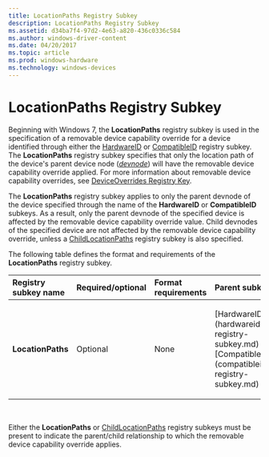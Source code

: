 ```yaml
---
title: LocationPaths Registry Subkey
description: LocationPaths Registry Subkey
ms.assetid: d34ba7f4-97d2-4e63-a820-436c0336c584
ms.author: windows-driver-content
ms.date: 04/20/2017
ms.topic: article
ms.prod: windows-hardware
ms.technology: windows-devices
---
```


# LocationPaths Registry Subkey


Beginning with Windows 7, the **LocationPaths** registry subkey is used in the specification of a removable device capability override for a device identified through either the [HardwareID](hardwareid-registry-subkey.md) or [CompatibleID](compatibleid-registry-subkey.md) registry subkey. The **LocationPaths** registry subkey specifies that only the location path of the device's parent device node ([*devnode*](https://msdn.microsoft.com/library/windows/hardware/ff556277#wdkgloss-devnode)) will have the removable device capability override applied. For more information about removable device capability overrides, see [DeviceOverrides Registry Key](deviceoverrides-registry-key.md).

The **LocationPaths** registry subkey applies to only the parent devnode of the device specified through the name of the **HardwareID** or **CompatibleID** subkeys. As a result, only the parent devnode of the specified device is affected by the removable device capability override value. Child devnodes of the specified device are not affected by the removable device capability override, unless a [ChildLocationPaths](childlocationpaths-registry-subkey.md) registry subkey is also specified.

The following table defines the format and requirements of the **LocationPaths** registry subkey.

<table>
<colgroup>
<col width="20%" />
<col width="20%" />
<col width="20%" />
<col width="20%" />
<col width="20%" />
</colgroup>
<thead>
<tr class="header">
<th align="left">Registry subkey name</th>
<th align="left">Required/optional</th>
<th align="left">Format requirements</th>
<th align="left">Parent subkey</th>
<th align="left">Child subkeys</th>
</tr>
</thead>
<tbody>
<tr class="odd">
<td align="left"><p><strong>LocationPaths</strong></p></td>
<td align="left"><p>Optional</p></td>
<td align="left"><p>None</p></td>
<td align="left"><p>[HardwareID](hardwareid-registry-subkey.md) or [CompatibleID](compatibleid-registry-subkey.md)</p></td>
<td align="left"><p>[LocationPath](locationpath-registry-subkey.md) or [*](--registry-subkey.md)</p></td>
</tr>
</tbody>
</table>

 

Either the **LocationPaths** or [ChildLocationPaths](childlocationpaths-registry-subkey.md) registry subkeys must be present to indicate the parent/child relationship to which the removable device capability override applies.

 

 





